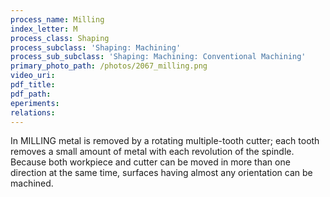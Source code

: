 ```yaml
---
process_name: Milling
index_letter: M
process_class: Shaping
process_subclass: 'Shaping: Machining'
process_sub_subclass: 'Shaping: Machining: Conventional Machining'
primary_photo_path: /photos/2067_milling.png
video_uri:
pdf_title:
pdf_path:
eperiments:
relations:
---
```


In MILLING metal is removed by a rotating multiple-tooth cutter; each tooth removes a small amount of metal with each revolution of the spindle. Because both workpiece and cutter can be moved in more than one direction at the same time, surfaces having almost any orientation can be machined.